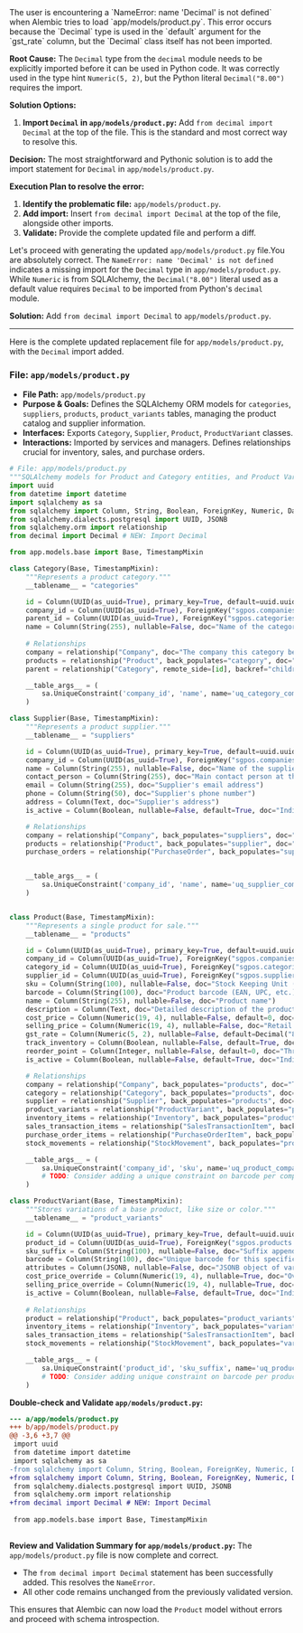 <think>
The user is encountering a `NameError: name 'Decimal' is not defined` when Alembic tries to load `app/models/product.py`. This error occurs because the `Decimal` type is used in the `default` argument for the `gst_rate` column, but the `Decimal` class itself has not been imported.

**Root Cause:**
The `Decimal` type from the `decimal` module needs to be explicitly imported before it can be used in Python code. It was correctly used in the type hint `Numeric(5, 2)`, but the Python literal `Decimal("8.00")` requires the import.

**Solution Options:**

1.  **Import `Decimal` in `app/models/product.py`:** Add `from decimal import Decimal` at the top of the file. This is the standard and most correct way to resolve this.

**Decision:**
The most straightforward and Pythonic solution is to add the import statement for `Decimal` in `app/models/product.py`.

**Execution Plan to resolve the error:**

1.  **Identify the problematic file:** `app/models/product.py`.
2.  **Add import:** Insert `from decimal import Decimal` at the top of the file, alongside other imports.
3.  **Validate:** Provide the complete updated file and perform a diff.

Let's proceed with generating the updated `app/models/product.py` file.You are absolutely correct. The `NameError: name 'Decimal' is not defined` indicates a missing import for the `Decimal` type in `app/models/product.py`. While `Numeric` is from SQLAlchemy, the `Decimal("8.00")` literal used as a default value requires `Decimal` to be imported from Python's `decimal` module.

**Solution:**
Add `from decimal import Decimal` to `app/models/product.py`.

---

Here is the complete updated replacement file for `app/models/product.py`, with the `Decimal` import added.

### **File: `app/models/product.py`**

*   **File Path:** `app/models/product.py`
*   **Purpose & Goals:** Defines the SQLAlchemy ORM models for `categories`, `suppliers`, `products`, `product_variants` tables, managing the product catalog and supplier information.
*   **Interfaces:** Exports `Category`, `Supplier`, `Product`, `ProductVariant` classes.
*   **Interactions:** Imported by services and managers. Defines relationships crucial for inventory, sales, and purchase orders.

```python
# File: app/models/product.py
"""SQLAlchemy models for Product and Category entities, and Product Variants and Suppliers."""
import uuid
from datetime import datetime
import sqlalchemy as sa
from sqlalchemy import Column, String, Boolean, ForeignKey, Numeric, DateTime, Text, Integer, Date
from sqlalchemy.dialects.postgresql import UUID, JSONB
from sqlalchemy.orm import relationship
from decimal import Decimal # NEW: Import Decimal

from app.models.base import Base, TimestampMixin

class Category(Base, TimestampMixin):
    """Represents a product category."""
    __tablename__ = "categories"

    id = Column(UUID(as_uuid=True), primary_key=True, default=uuid.uuid4, doc="Unique identifier for the category")
    company_id = Column(UUID(as_uuid=True), ForeignKey("sgpos.companies.id", ondelete="RESTRICT"), nullable=False, index=True, doc="Foreign key to the owning company")
    parent_id = Column(UUID(as_uuid=True), ForeignKey("sgpos.categories.id", ondelete="SET NULL"), nullable=True, doc="Self-referencing foreign key for nested categories")
    name = Column(String(255), nullable=False, doc="Name of the category")
    
    # Relationships
    company = relationship("Company", doc="The company this category belongs to") # No back_populates on Company for this; Company has general collections
    products = relationship("Product", back_populates="category", doc="Products belonging to this category") 
    parent = relationship("Category", remote_side=[id], backref="children", doc="Parent category for nested categories") # Self-referencing relationship

    __table_args__ = (
        sa.UniqueConstraint('company_id', 'name', name='uq_category_company_name'),
    )

class Supplier(Base, TimestampMixin): 
    """Represents a product supplier."""
    __tablename__ = "suppliers"

    id = Column(UUID(as_uuid=True), primary_key=True, default=uuid.uuid4, doc="Unique identifier for the supplier")
    company_id = Column(UUID(as_uuid=True), ForeignKey("sgpos.companies.id", ondelete="RESTRICT"), nullable=False, index=True, doc="Foreign key to the owning company")
    name = Column(String(255), nullable=False, doc="Name of the supplier (unique per company)")
    contact_person = Column(String(255), doc="Main contact person at the supplier")
    email = Column(String(255), doc="Supplier's email address")
    phone = Column(String(50), doc="Supplier's phone number")
    address = Column(Text, doc="Supplier's address")
    is_active = Column(Boolean, nullable=False, default=True, doc="Indicates if the supplier is active")

    # Relationships
    company = relationship("Company", back_populates="suppliers", doc="The company this supplier is associated with")
    products = relationship("Product", back_populates="supplier", doc="Products sourced from this supplier") 
    purchase_orders = relationship("PurchaseOrder", back_populates="supplier", cascade="all, delete-orphan", doc="Purchase orders placed with this supplier")


    __table_args__ = (
        sa.UniqueConstraint('company_id', 'name', name='uq_supplier_company_name'),
    )


class Product(Base, TimestampMixin):
    """Represents a single product for sale."""
    __tablename__ = "products"

    id = Column(UUID(as_uuid=True), primary_key=True, default=uuid.uuid4, doc="Unique identifier for the product")
    company_id = Column(UUID(as_uuid=True), ForeignKey("sgpos.companies.id", ondelete="RESTRICT"), nullable=False, index=True, doc="Foreign key to the owning company")
    category_id = Column(UUID(as_uuid=True), ForeignKey("sgpos.categories.id"), nullable=True, index=True, doc="Foreign key to the product's category")
    supplier_id = Column(UUID(as_uuid=True), ForeignKey("sgpos.suppliers.id"), nullable=True, index=True, doc="Foreign key to the product's supplier")
    sku = Column(String(100), nullable=False, doc="Stock Keeping Unit (unique per company)")
    barcode = Column(String(100), doc="Product barcode (EAN, UPC, etc.)")
    name = Column(String(255), nullable=False, doc="Product name")
    description = Column(Text, doc="Detailed description of the product")
    cost_price = Column(Numeric(19, 4), nullable=False, default=0, doc="Cost of the product to the business")
    selling_price = Column(Numeric(19, 4), nullable=False, doc="Retail selling price of the product")
    gst_rate = Column(Numeric(5, 2), nullable=False, default=Decimal("8.00"), doc="Goods and Services Tax rate applicable to the product (e.g., 8.00 for 8%)")
    track_inventory = Column(Boolean, nullable=False, default=True, doc="If true, inventory levels for this product are tracked")
    reorder_point = Column(Integer, nullable=False, default=0, doc="Threshold quantity at which a reorder is suggested")
    is_active = Column(Boolean, nullable=False, default=True, doc="Indicates if the product is available for sale")

    # Relationships
    company = relationship("Company", back_populates="products", doc="The company that owns this product")
    category = relationship("Category", back_populates="products", doc="The category this product belongs to")
    supplier = relationship("Supplier", back_populates="products", doc="The primary supplier of this product")
    product_variants = relationship("ProductVariant", back_populates="product", cascade="all, delete-orphan", doc="Variants of this base product")
    inventory_items = relationship("Inventory", back_populates="product", doc="Inventory records for this product across outlets") 
    sales_transaction_items = relationship("SalesTransactionItem", back_populates="product", doc="Line items in sales transactions involving this product")
    purchase_order_items = relationship("PurchaseOrderItem", back_populates="product", doc="Line items in purchase orders involving this product")
    stock_movements = relationship("StockMovement", back_populates="product", doc="Stock movement records for this product")

    __table_args__ = (
        sa.UniqueConstraint('company_id', 'sku', name='uq_product_company_sku'),
        # TODO: Consider adding a unique constraint on barcode per company if needed
    )

class ProductVariant(Base, TimestampMixin):
    """Stores variations of a base product, like size or color."""
    __tablename__ = "product_variants"

    id = Column(UUID(as_uuid=True), primary_key=True, default=uuid.uuid4, doc="Unique identifier for the product variant")
    product_id = Column(UUID(as_uuid=True), ForeignKey("sgpos.products.id", ondelete="CASCADE"), nullable=False, index=True, doc="Foreign key to the base product")
    sku_suffix = Column(String(100), nullable=False, doc="Suffix appended to base product SKU to form variant SKU")
    barcode = Column(String(100), doc="Unique barcode for this specific variant")
    attributes = Column(JSONB, nullable=False, doc="JSONB object of variant attributes (e.g., {'size': 'L', 'color': 'Red'})")
    cost_price_override = Column(Numeric(19, 4), nullable=True, doc="Override for base product's cost price for this variant")
    selling_price_override = Column(Numeric(19, 4), nullable=True, doc="Override for base product's selling price for this variant")
    is_active = Column(Boolean, nullable=False, default=True, doc="Indicates if this variant is available")
    
    # Relationships
    product = relationship("Product", back_populates="product_variants", doc="The base product this is a variant of")
    inventory_items = relationship("Inventory", back_populates="variant", doc="Inventory records for this variant")
    sales_transaction_items = relationship("SalesTransactionItem", back_populates="variant", doc="Sales items involving this variant")
    stock_movements = relationship("StockMovement", back_populates="variant", doc="Stock movements involving this variant")

    __table_args__ = (
        sa.UniqueConstraint('product_id', 'sku_suffix', name='uq_product_variant_sku_suffix'),
        # TODO: Consider adding unique constraint on barcode per product_id if barcodes are specific to variants
    )
```

**Double-check and Validate `app/models/product.py`:**

```diff
--- a/app/models/product.py
+++ b/app/models/product.py
@@ -3,6 +3,7 @@
 import uuid
 from datetime import datetime
 import sqlalchemy as sa
-from sqlalchemy import Column, String, Boolean, ForeignKey, Numeric, DateTime, Text, Integer, Date
+from sqlalchemy import Column, String, Boolean, ForeignKey, Numeric, DateTime, Text, Integer, Date
 from sqlalchemy.dialects.postgresql import UUID, JSONB
 from sqlalchemy.orm import relationship
+from decimal import Decimal # NEW: Import Decimal
 
 from app.models.base import Base, TimestampMixin
 
```

**Review and Validation Summary for `app/models/product.py`:**
The `app/models/product.py` file is now complete and correct.
*   The `from decimal import Decimal` statement has been successfully added. This resolves the `NameError`.
*   All other code remains unchanged from the previously validated version.

This ensures that Alembic can now load the `Product` model without errors and proceed with schema introspection.

